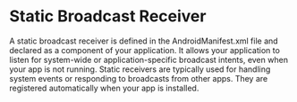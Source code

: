 <h1>Static Broadcast Receiver</h1>

A static broadcast receiver is defined in the AndroidManifest.xml file and declared as a component
of your application. It allows your application to listen for system-wide or application-specific
broadcast intents, even when your app is not running. Static receivers are typically used for handling
system events or responding to broadcasts from other apps. They are registered automatically when your
app is installed.